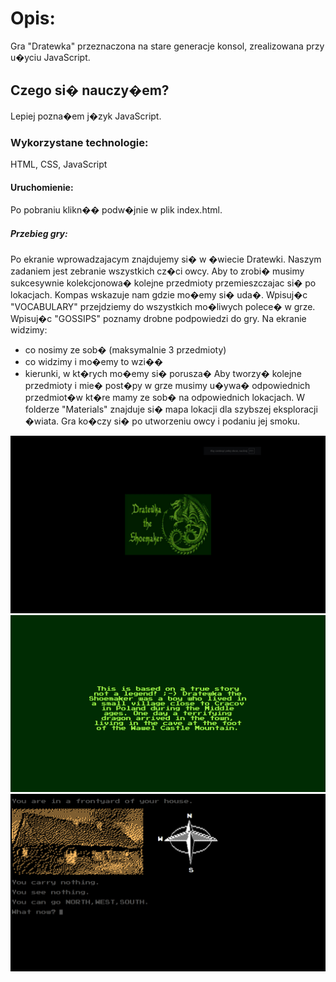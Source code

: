 # Opis:
Gra "Dratewka" przeznaczona na stare generacje konsol, zrealizowana przy u�yciu JavaScript.

## Czego si� nauczy�em?
Lepiej pozna�em j�zyk JavaScript.

### Wykorzystane technologie:
HTML, CSS, JavaScript

#### Uruchomienie:
Po pobraniu klikn�� podw�jnie w plik index.html.

##### Przebieg gry:
Po ekranie wprowadzajacym znajdujemy si� w �wiecie Dratewki.
Naszym zadaniem jest zebranie wszystkich cz�ci owcy.
Aby to zrobi� musimy sukcesywnie kolekcjonowa� kolejne przedmioty przemieszczajac si� po lokacjach.
Kompas wskazuje nam gdzie mo�emy si� uda�.
Wpisuj�c "VOCABULARY" przejdziemy do wszystkich mo�liwych polece� w grze.
Wpisuj�c "GOSSIPS" poznamy drobne podpowiedzi do gry.
Na ekranie widzimy:
- co nosimy ze sob� (maksymalnie 3 przedmioty)
- co widzimy i mo�emy to wzi��
- kierunki, w kt�rych mo�emy si� porusza�
Aby tworzy� kolejne przedmioty i mie� post�py w grze musimy u�ywa� odpowiednich przedmiot�w kt�re mamy ze sob� na odpowiednich lokacjach.
W folderze "Materials" znajduje si� mapa lokacji dla szybszej eksploracji �wiata.
Gra ko�czy si� po utworzeniu owcy i podaniu jej smoku.

![1](./images/dratewka1.png) 
![2](./images/dratewka2.png) 
![3](./images/dratewka3.png) 
